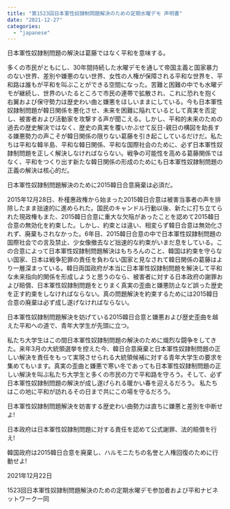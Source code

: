 ```yaml
---
title: "第1523回日本軍性奴隷制問題解決のための定期水曜デモ 声明書"
date: "2021-12-27"
categories: 
  - "japanese"
---
```


日本軍性奴隷制問題の解決は葛藤ではなく平和を意味する。

多くの市民がともにし、30年間持続した水曜デモを通して帝国主義と国家暴力のない世界、差別や嫌悪のない世界、女性の人権が保障される平和な世界を、平和路は誰もが平和を叫ぶことができる空間になった。苦難と困難の中でも水曜デモが継続し、世界のいたるところで市民の連帯で拡散され、これに恐れを抱く右翼および保守勢力は歴史わい曲と嫌悪をほしいままにしている。今も日本軍性奴隷制問題が韓日関係を悪化させ、未来を困難に陥れているとして真実を否定し、被害者および活動家を攻撃する声が聞こえる。しかし、平和的未来のための過去の歴史解決ではなく、歴史の真実を覆いかぶせて反日-親日の構図を助長する嫌悪勢力の声こそが韓日関係の限りない葛藤を引き起こしているだけだ。私たちは平和な韓半島、平和な韓日関係、平和な国際社会のために、必ず日本軍性奴隷制問題を正しく解決しなければならない。戦争の可能性を高める葛藤関係ではなく、平和をつくり出す新たな韓日関係の形成のためにも日本軍性奴隷制問題の正義の解決は核心的だ。

日本軍性奴隷制問題解決のために2015韓日合意廃棄は必須だ。

2015年12月28日、朴槿惠政権から始まった2015韓日合意は被害当事者の声を排除したまま拙速的に進められた。国民のキャンドル行動以後、新たに打ち立てられた現政権もまた、2015韓日合意に重大な欠陥があったことを認めて2015韓日合意の無効化を約束した。しかし、約束とは違い、相変らず韓日合意は無効化されず、廃棄もされなかった。6年目、2015韓日合意の中で日本軍性奴隷制問題の国際社会での言及禁止、少女像撤去など拙速的な約束がいまだ息をしている。この合意によって日本軍性奴隷制問題解決はもちろんのこと、韓国は約束を守らない国家、日本は戦争犯罪の責任を負わない国家と見なされて韓日関係の葛藤はより一層深まっている。韓日両国政府が本当に日本軍性奴隷制問題を解決して平和な未来指向的関係を形成しようと思うのなら、被害者に対する日本政府の謝罪および賠償、日本軍性奴隷制問題をとりまく真実の歪曲と嫌悪防止など誤った歴史を正す約束をしなければならない。真の問題解決を約束するためには2015韓日合意の廃棄は必ず成し遂げなければならない。

日本軍性奴隷制問題解決を妨げている2015韓日合意と嫌悪および歴史歪曲を越えた平和への道で、青年大学生が先頭に立つ。

私たち大学生はこの間日本軍性奴隷制問題の解決のために熾烈な闘争をしてきた。来年3月の大統領選挙を控えた今、韓日合意廃棄と日本軍性奴隷制問題の正しい解決を責任をもって実現させられる大統領候補に対する青年大学生の要求を集めてもいます。真実の歪曲と嫌悪で寒い冬であっても日本軍性奴隷制問題の正しい解決を叫ぶ私たち大学生と多くの市民の力で平和路を守ろう。そして、必ず日本軍性奴隷制問題の解決が成し遂げられる暖かい春を迎えるだろう。 私たちはこの地に平和が訪れるその日まで共にこの場を守るだろう。

日本軍性奴隷制問題解決を妨害する歴史わい曲勢力は直ちに嫌悪と差別を中断せよ!

日本政府は日本軍性奴隷制問題に対する責任を認めて公式謝罪、法的賠償を行え!

韓国政府は2015韓日合意を廃棄し、ハルモニたちの名誉と人権回復のために行動せよ!

2021年12月22日 

1523回日本軍性奴隷制問題解決のための定期水曜デモ参加者および平和ナビネットワーク一同
